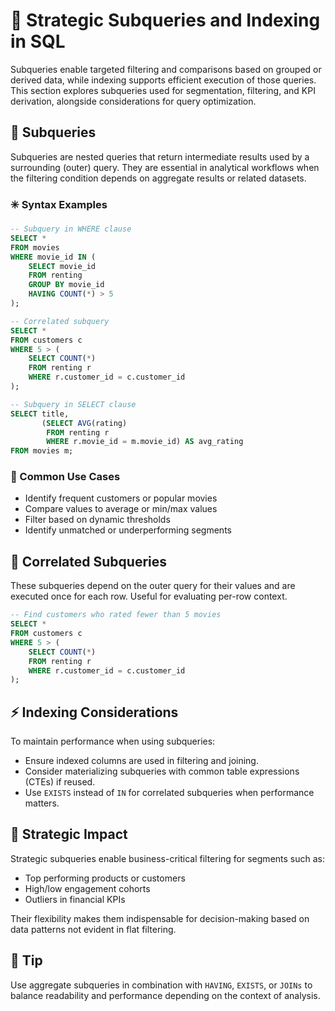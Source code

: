 # 🧠 Strategic Subqueries and Indexing in SQL

Subqueries enable targeted filtering and comparisons based on grouped or derived data, while indexing supports efficient execution of those queries. This section explores subqueries used for segmentation, filtering, and KPI derivation, alongside considerations for query optimization.

## 🔁 Subqueries
Subqueries are nested queries that return intermediate results used by a surrounding (outer) query. They are essential in analytical workflows when the filtering condition depends on aggregate results or related datasets.

### ✳️ Syntax Examples
```sql
-- Subquery in WHERE clause
SELECT *
FROM movies
WHERE movie_id IN (
    SELECT movie_id
    FROM renting
    GROUP BY movie_id
    HAVING COUNT(*) > 5
);

-- Correlated subquery
SELECT *
FROM customers c
WHERE 5 > (
    SELECT COUNT(*)
    FROM renting r
    WHERE r.customer_id = c.customer_id
);

-- Subquery in SELECT clause
SELECT title,
       (SELECT AVG(rating)
        FROM renting r
        WHERE r.movie_id = m.movie_id) AS avg_rating
FROM movies m;
```

### 📍 Common Use Cases
- Identify frequent customers or popular movies
- Compare values to average or min/max values
- Filter based on dynamic thresholds
- Identify unmatched or underperforming segments

## 🧩 Correlated Subqueries
These subqueries depend on the outer query for their values and are executed once for each row. Useful for evaluating per-row context.

```sql
-- Find customers who rated fewer than 5 movies
SELECT *
FROM customers c
WHERE 5 > (
    SELECT COUNT(*)
    FROM renting r
    WHERE r.customer_id = c.customer_id
);
```

## ⚡ Indexing Considerations
To maintain performance when using subqueries:
- Ensure indexed columns are used in filtering and joining.
- Consider materializing subqueries with common table expressions (CTEs) if reused.
- Use `EXISTS` instead of `IN` for correlated subqueries when performance matters.

## 🚀 Strategic Impact
Strategic subqueries enable business-critical filtering for segments such as:
- Top performing products or customers
- High/low engagement cohorts
- Outliers in financial KPIs

Their flexibility makes them indispensable for decision-making based on data patterns not evident in flat filtering.

## 🧠 Tip
Use aggregate subqueries in combination with `HAVING`, `EXISTS`, or `JOINs` to balance readability and performance depending on the context of analysis.
